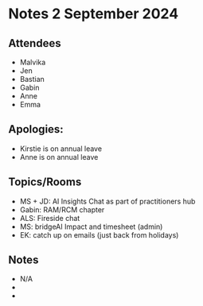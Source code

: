 # Notes 2 September 2024

## Attendees 

* Malvika
* Jen
* Bastian
* Gabin
* Anne
* Emma

## Apologies:

* Kirstie is on annual leave
* Anne is on annual leave

## Topics/Rooms

* MS + JD: AI Insights Chat as part of practitioners hub
* Gabin: RAM/RCM chapter
* ALS: Fireside chat
* MS: bridgeAI Impact and timesheet (admin)
* EK: catch up on emails (just back from holidays)

## Notes

* N/A
* 
* 